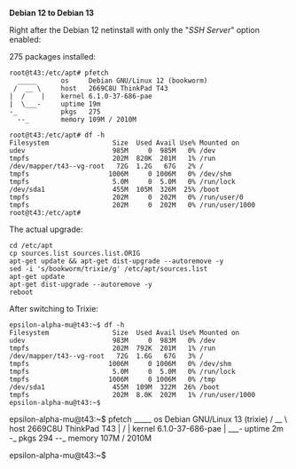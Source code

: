 

**Debian 12 to Debian 13**

Right after the Debian 12 netinstall with only the "*SSH Server*" option enabled:

275 packages installed:
```
root@t43:/etc/apt# pfetch 
  _____      os     Debian GNU/Linux 12 (bookworm)
 /  __ \     host   2669C8U ThinkPad T43
|  /    |    kernel 6.1.0-37-686-pae
|  \___-     uptime 19m
-_           pkgs   275
  --_        memory 109M / 2010M
```
```
root@t43:/etc/apt# df -h
Filesystem                Size  Used Avail Use% Mounted on
udev                      985M     0  985M   0% /dev
tmpfs                     202M  820K  201M   1% /run
/dev/mapper/t43--vg-root   72G  1.2G   67G   2% /
tmpfs                    1006M     0 1006M   0% /dev/shm
tmpfs                     5.0M     0  5.0M   0% /run/lock
/dev/sda1                 455M  105M  326M  25% /boot
tmpfs                     202M     0  202M   0% /run/user/0
tmpfs                     202M     0  202M   0% /run/user/1000
root@t43:/etc/apt# 
```
The actual upgrade:
```
cd /etc/apt
cp sources.list sources.list.ORIG
apt-get update && apt-get dist-upgrade --autoremove -y
sed -i 's/bookworm/trixie/g' /etc/apt/sources.list
apt-get update
apt-get dist-upgrade --autoremove -y
reboot
```
After switching to Trixie:
```
epsilon-alpha-mu@t43:~$ df -h
Filesystem                Size  Used Avail Use% Mounted on
udev                      983M     0  983M   0% /dev
tmpfs                     202M  792K  201M   1% /run
/dev/mapper/t43--vg-root   72G  1.6G   67G   3% /
tmpfs                    1006M     0 1006M   0% /dev/shm
tmpfs                     5.0M     0  5.0M   0% /run/lock
tmpfs                    1006M     0 1006M   0% /tmp
/dev/sda1                 455M  109M  322M  26% /boot
tmpfs                     202M  8.0K  202M   1% /run/user/1000
epsilon-alpha-mu@t43:~$
```

epsilon-alpha-mu@t43:~$ pfetch 
  _____      os     Debian GNU/Linux 13 (trixie)
 /  __ \     host   2669C8U ThinkPad T43
|  /    |    kernel 6.1.0-37-686-pae
|  \___-     uptime 2m
-_           pkgs   294
  --_        memory 107M / 2010M

epsilon-alpha-mu@t43:~$ 
